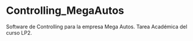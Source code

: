 # Controlling_MegaAutos
Software de Controlling para la empresa Mega Autos. Tarea Académica del curso LP2.
